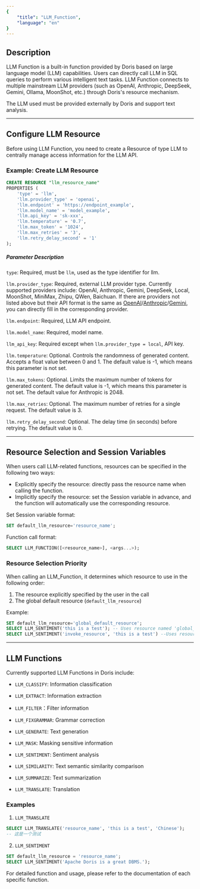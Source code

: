 ```yaml
---
{
    "title": "LLM_Function",
    "language": "en"
}
---
```


<!-- 
Licensed to the Apache Software Foundation (ASF) under one
or more contributor license agreements.  See the NOTICE file
distributed with this work for additional information
regarding copyright ownership.  The ASF licenses this file
to you under the Apache License, Version 2.0 (the
"License"); you may not use this file except in compliance
with the License.  You may obtain a copy of the License at

  http://www.apache.org/licenses/LICENSE-2.0

Unless required by applicable law or agreed to in writing,
software distributed under the License is distributed on an
"AS IS" BASIS, WITHOUT WARRANTIES OR CONDITIONS OF ANY
KIND, either express or implied.  See the License for the
specific language governing permissions and limitations
under the License.
-->

## Description

LLM Function is a built-in function provided by Doris based on large language model (LLM) capabilities. Users can directly call LLM in SQL queries to perform various intelligent text tasks. LLM Function connects to multiple mainstream LLM providers (such as OpenAI, Anthropic, DeepSeek, Gemini, Ollama, MoonShot, etc.) through Doris's resource mechanism.

The LLM used must be provided externally by Doris and support text analysis.

---

## Configure LLM Resource

Before using LLM Function, you need to create a Resource of type LLM to centrally manage access information for the LLM API.

### Example: Create LLM Resource

```sql
CREATE RESOURCE "llm_resource_name"
PROPERTIES (
    'type' = 'llm',
    'llm.provider_type' = 'openai',
    'llm.endpoint' = 'https://endpoint_example',
    'llm.model_name' = 'model_example',
    'llm.api_key' = 'sk-xxx',
    'llm.temperature' = '0.7',
    'llm.max_token' = '1024',
    'llm.max_retries' = '3',
    'llm.retry_delay_second' = '1'
);
 ```

##### Parameter Description

`type`: Required, must be `llm`, used as the type identifier for llm.

`llm.provider_type`: Required, external LLM provider type. Currently supported providers include: OpenAI, Anthropic, Gemini, DeepSeek, Local, MoonShot, MiniMax, Zhipu, QWen, Baichuan. If there are providers not listed above but their API format is the same as [OpenAI](https://platform.openai.com/docs/overview)/[Anthropic](https://docs.anthropic.com/en/api/messages-examples)/[Gemini](https://ai.google.dev/gemini-api/docs/quickstart#rest_1), you can directly fill in the corresponding provider.

`llm.endpoint`: Required, LLM API endpoint.

`llm.model_name`: Required, model name.

`llm_api_key`: Required except when `llm.provider_type = local`, API key.

`llm.temperature`: Optional. Controls the randomness of generated content. Accepts a float value between 0 and 1. 
The default value is -1, which means this parameter is not set.

`llm.max_tokens`: Optional. Limits the maximum number of tokens for generated content. 
The default value is -1, which means this parameter is not set. The default value for Anthropic is 2048.

`llm.max_retries`: Optional. The maximum number of retries for a single request. The default value is 3.

`llm.retry_delay_second`: Optional. The delay time (in seconds) before retrying. The default value is 0.

---

## Resource Selection and Session Variables

When users call LLM-related functions, resources can be specified in the following two ways:

- Explicitly specify the resource: directly pass the resource name when calling the function.
- Implicitly specify the resource: set the Session variable in advance, and the function will automatically use the corresponding resource.

Set Session variable format:
```sql
SET default_llm_resource='resource_name';
```

Function call format:
```sql
SELECT LLM_FUNCTION([<resource_name>], <args...>);
```

### Resource Selection Priority

When calling an LLM_Function, it determines which resource to use in the following order:

1. The resource explicitly specified by the user in the call
2. The global default resource (`default_llm_resource`)

Example:

```sql
SET default_llm_resource='global_default_resource';
SELECT LLM_SENTIMENT('this is a test'); -- Uses resource named 'global_default_resource'
SELECT LLM_SENTIMENT('invoke_resource', 'this is a test') --Uses resource named 'invoke_resource'
```

---

## LLM Functions

Currently supported LLM Functions in Doris include:

- `LLM_CLASSIFY`: Information classification

- `LLM_EXTRACT`: Information extraction

- `LLM_FILTER`：Filter information

- `LLM_FIXGRAMMAR`: Grammar correction

- `LLM_GENERATE`: Text generation

- `LLM_MASK`: Masking sensitive information

- `LLM_SENTIMENT`: Sentiment analysis

- `LLM_SIMILARITY`: Text semantic similarity comparison

- `LLM_SUMMARIZE`: Text summarization

- `LLM_TRANSLATE`: Translation

### Examples

1. `LLM_TRANSLATE`
```sql
SELECT LLM_TRANSLATE('resource_name', 'this is a test', 'Chinese');
-- 这是一个测试
```

2. `LLM_SENTIMENT`
```sql
SET default_llm_resource = 'resource_name';
SELECT LLM_SENTIMENT('Apache Doris is a great DBMS.');
```

For detailed function and usage, please refer to the documentation of each specific function.
